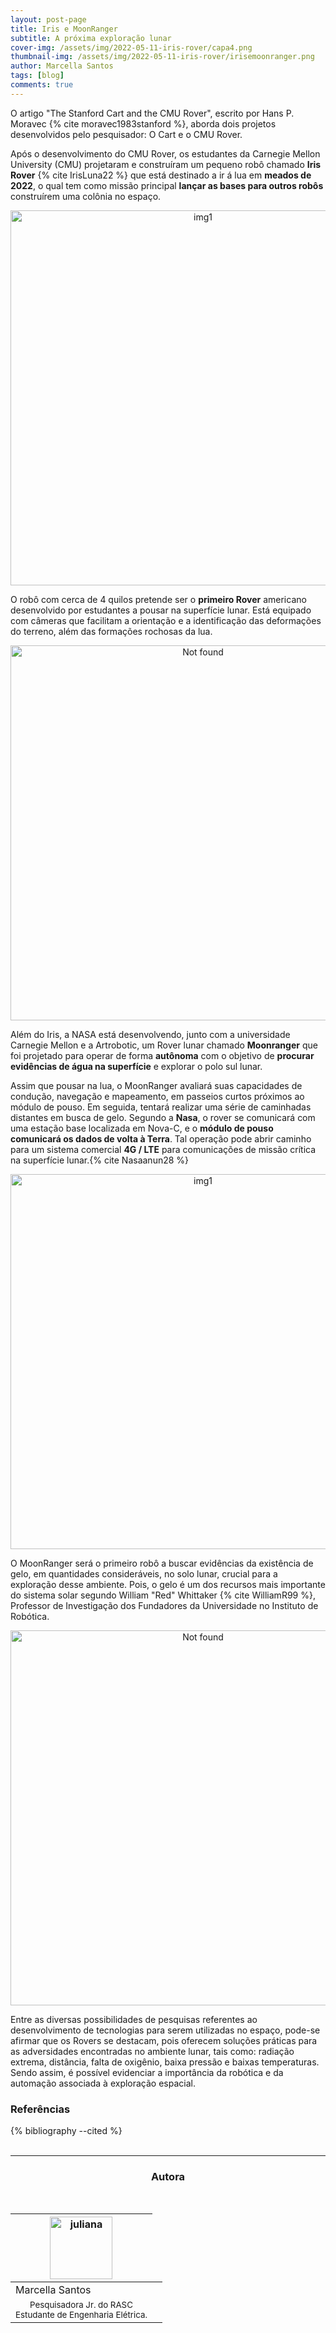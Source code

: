 ```yaml
---
layout: post-page
title: Iris e MoonRanger
subtitle: A próxima exploração lunar
cover-img: /assets/img/2022-05-11-iris-rover/capa4.png
thumbnail-img: /assets/img/2022-05-11-iris-rover/irisemoonranger.png
author: Marcella Santos
tags: [blog]
comments: true
---
```


O artigo "The Stanford Cart and the CMU Rover", escrito por Hans P. Moravec {% cite moravec1983stanford %}, aborda dois projetos desenvolvidos pelo pesquisador: O Cart e o CMU Rover.

Após o desenvolvimento do CMU Rover, os estudantes da Carnegie Mellon University (CMU) projetaram e construíram um pequeno robô chamado **Iris Rover** {% cite IrisLuna22 %} que está destinado a ir á lua em **meados de 2022**, o qual tem como missão principal **lançar as bases para outros robôs** construírem uma colônia no espaço.
<center>
<img src="{{ 'assets/img/2022-05-11-iris-rover/iris1.jpg' | relative_url }}" width="600" text-align=center alt="img1" />
</center>

O robô com cerca de 4 quilos pretende ser o **primeiro Rover** americano desenvolvido por estudantes a pousar na superfície lunar. Está equipado com câmeras que facilitam a orientação e a identificação das deformações do terreno, além das formações rochosas da lua.

<p align="center">
    <img src="{{ 'assets/img/2022-05-11-iris-rover/iris.gif' | relative_url }}" alt="Not found" width="600"/>
</p>


Além do Iris, a NASA está desenvolvendo, junto com a universidade Carnegie Mellon e a Artrobotic, um Rover lunar chamado **Moonranger** que foi projetado para operar de forma **autônoma** com o objetivo de **procurar evidências de água na superfície** e explorar o polo sul lunar.

Assim que pousar na lua, o MoonRanger avaliará suas capacidades de condução, navegação e mapeamento, em passeios curtos próximos ao módulo de pouso. Em seguida, tentará realizar uma série de caminhadas distantes em busca de gelo.
Segundo a **Nasa**, o rover se comunicará com uma estação base localizada em Nova-C, e o **módulo de pouso comunicará os dados de volta à Terra**. Tal operação pode abrir caminho para um sistema comercial **4G / LTE** para comunicações de missão crítica na superfície lunar.{% cite Nasaanun28 %}
<center>
<img src="{{ 'assets/img/2022-05-11-iris-rover/moon.jpg' | relative_url }}" width="600" text-align=center alt="img1" />
</center>

O MoonRanger será o primeiro robô a buscar evidências da existência de gelo, em quantidades consideráveis, no solo lunar, crucial para a exploração desse ambiente. Pois, o gelo é um dos recursos mais importante do sistema solar segundo William "Red" Whittaker {% cite WilliamR99 %}, Professor de Investigação dos Fundadores da Universidade no Instituto de Robótica.

<p align="center">
    <img src="{{ 'assets/img/2022-05-11-iris-rover/moon2.gif' | relative_url }}" alt="Not found" width="600"/>
</p>

Entre as diversas possibilidades de pesquisas referentes ao desenvolvimento de tecnologias para serem utilizadas no espaço, pode-se afirmar que os Rovers se destacam, pois oferecem soluções práticas para as adversidades encontradas no ambiente lunar, tais como: radiação extrema, distância, falta de oxigênio, baixa pressão e baixas temperaturas. Sendo assim, é possível evidenciar a importância da robótica e da automação associada à exploração espacial.
### Referências

<div style="text-align: left">
  {% bibliography --cited %}
</div>

<br>

<!-- #### Footnotes

* footnotes will be placed here. This line is necessary
{:footnotes}

<br> -->

<hr>
<!-- autor -->
<center><h3 class="post-title">Autora</h3><br/></center>
<div class="row">
<div class="col-xl-auto offset-xl-0 col-lg-4 offset-lg-0 center">
  <table class="table-borderless highlight">
    <thead>
      <tr>
        <th><img src="{{ 'assets/img/people/marcella_santos.jpg' | relative_url }}" width="100" alt="juliana" class="img-fluid rounded-circle" /></th>
      </tr>
    </thead>
    <tbody>
      <tr class="font-weight-bolder" style="text-align: center margin-top: 0">
        <td>Marcella Santos</td>
      </tr>
      <tr style="text-align: center" >
        <td style="vertical-align: top"><small>Pesquisadora Jr. do RASC <br>Estudante de Engenharia Elétrica.</small></td>
        <td></td>
      </tr>
    </tbody>
  </table>
</div>
</div>
